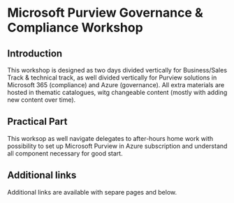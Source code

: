 # Microsoft Purview Governance & Compliance Workshop
## Introduction
This workshop is designed as two days divided vertically for Business/Sales Track & technical track, as well divided vertically for Purview solutions in Microsoft 365 (compliance) and Azure (governance).
All extra materials are hosted in thematic catalogues, witg changeable content (mostly with adding new content over time).

## Practical Part
This worksop as well navigate delegates to after-hours home work with possibility to set up Microsoft Purview in Azure subscription and understand all component necessary for good start. 

## Additional links
Additional links are available with separe pages and below.
